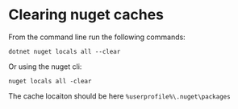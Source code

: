 # Clearing nuget caches

From the command line run the following commands:

`dotnet nuget locals all --clear`

Or using the nuget cli:

`nuget locals all -clear`

The cache locaiton should be here `%userprofile%\.nuget\packages`
